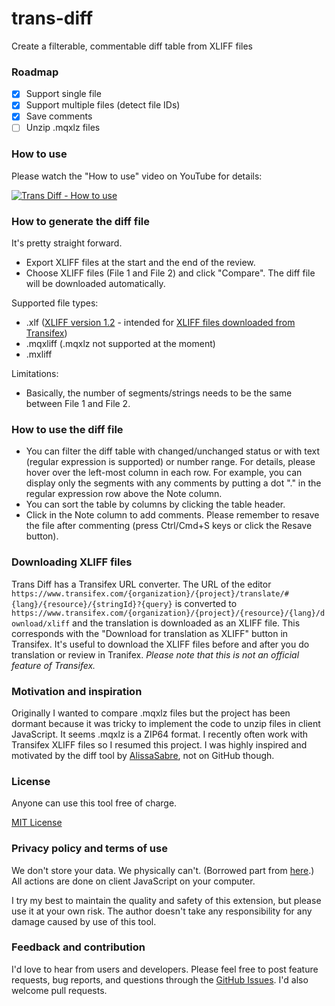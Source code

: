# trans-diff

Create a filterable, commentable diff table from XLIFF files

### Roadmap

- [x] Support single file
- [x] Support multiple files (detect file IDs)
- [x] Save comments
- [ ] Unzip .mqxlz files

### How to use

Please watch the "How to use" video on YouTube for details:

[![Trans Diff - How to use](https://img.youtube.com/vi/-zuSH3Bl_x0/0.jpg)](https://www.youtube.com/watch?v=-zuSH3Bl_x0)

### How to generate the diff file

It's pretty straight forward.
- Export XLIFF files at the start and the end of the review.
- Choose XLIFF files (File 1 and File 2) and click "Compare". The diff file will be downloaded automatically.

Supported file types:

- .xlf ([XLIFF version 1.2](http://docs.oasis-open.org/xliff/v1.2/os/xliff-core.html) - intended for [XLIFF files downloaded from Transifex](https://docs.transifex.com/projects/downloading-translations#section-downloading-translations-for-a-specific-language))
- .mqxliff (.mqxlz not supported at the moment)
- .mxliff

Limitations:

- Basically, the number of segments/strings needs to be the same between File 1 and File 2.

### How to use the diff file

- You can filter the diff table with changed/unchanged status or with text (regular expression is supported) or number range. For details, please hover over the left-most column in each row. For example, you can display only the segments with any comments by putting a dot "." in the regular expression row above the Note column.
- You can sort the table by columns by clicking the table header.
- Click in the Note column to add comments. Please remember to resave the file after commenting (press Ctrl/Cmd+S keys or click the Resave button).

### Downloading XLIFF files

Trans Diff has a Transifex URL converter. The URL of the editor `https://www.transifex.com/{organization}/{project}/translate/#{lang}/{resource}/{stringId}?{query}` is converted to `https://www.transifex.com/{organization}/{project}/{resource}/{lang}/download/xliff` and the translation is downloaded as an XLIFF file. This corresponds with the "Download for translation as XLIFF" button in Transifex.
It's useful to download the XLIFF files before and after you do translation or review in Tranifex. *Please note that this is not an official feature of Transifex.*

### Motivation and inspiration

Originally I wanted to compare .mqxlz files but the project has been dormant because it was tricky to implement the code to unzip files in client JavaScript. It seems .mqxlz is a ZIP64 format.
I recently often work with Transifex XLIFF files so I resumed this project.
I was highly inspired and motivated by the diff tool by [AlissaSabre](https://github.com/AlissaSabre), not on GitHub though.

### License

Anyone can use this tool free of charge.

[MIT License](https://github.com/ShunSakurai/trans-diff/blob/master/LICENSE)

### Privacy policy and terms of use

We don't store your data. We physically can't. (Borrowed part from [here](https://github.com/amitg87/asana-chrome-plugin/wiki/Privacy-policy).) All actions are done on client JavaScript on your computer.

I try my best to maintain the quality and safety of this extension, but please use it at your own risk. The author doesn't take any responsibility for any damage caused by use of this tool.

### Feedback and contribution

I'd love to hear from users and developers.
Please feel free to post feature requests, bug reports, and questions through the [GitHub Issues](https://github.com/ShunSakurai/trans-diff/issues). I'd also welcome pull requests.